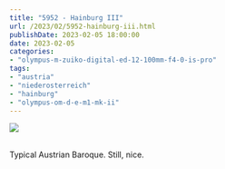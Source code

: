 ```yaml
---
title: "5952 - Hainburg III"
url: /2023/02/5952-hainburg-iii.html
publishDate: 2023-02-05 18:00:00
date: 2023-02-05
categories:
- "olympus-m-zuiko-digital-ed-12-100mm-f4-0-is-pro"
tags:
- "austria"
- "niederosterreich"
- "hainburg"
- "olympus-om-d-e-m1-mk-ii"
---
```

<div class="container">
<div class="center"><a target="_blank" href="https://d25zfm9zpd7gm5.cloudfront.net/1200x1200/2019/20190922_130441-HDR_lr.jpg"><img class="webfeedsFeaturedVisual" src="https://d25zfm9zpd7gm5.cloudfront.net/0600x0600/2019/20190922_130441-HDR_lr.jpg" /></a></div>
</div>
<br />

Typical Austrian Baroque. Still, nice.
